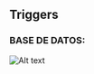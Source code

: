 ## Triggers

### BASE DE DATOS:
![Alt text](https://github.com/lauracahe/Triggers/tree/main/imagenes?raw=true "Base de datos")
